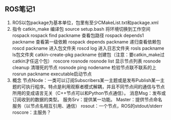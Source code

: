## ROS笔记1
1.	ROS以包package为基本单位，包里有至少CMakeList.txt和package.xml
2.	指令
catkin_make 编译包
source setup.bash 将环境切换到工作空间
rospack
rospack find packname 查看包路径
rospack depends1 packname 查看第一级依赖
rospack depends packname 递归查看依赖包
roscd packname 进入包文件夹
	roscd log 进入日志文件夹
rosls packname ls包文件夹
catkin-create-pkg packname 创建包（注意：要catkin_make过catkin才任这个包）
roscore
rosnode
	rosnode list 显示节点列表
	rosnode cleanup 清理死的节点
	rosnode ping nodename 检验节点联不联系的上
rosrun packname executable启动节点
3.	概念
节点Node：一类可以订阅Subscribers某一主题或是发布Publish某一主题的可执行程序。特点是利用观察者模式解耦，并且不同节点间的通信与节点所用的变成语言无关（C++节点可以和Python节点通信）。
消息Msg：发布或订阅收到的数据的类型。
服务Srv：提供某一功能。
Master：提供节点命名服务（以节点名相互引用、通信）
rosout：一个节点，ROS的stdout/stderr
roscore：主服务？

